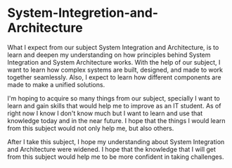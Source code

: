 # System-Integretion-and-Architecture
What I expect from our subject System Integration and Architecture,  is to learn and  deepen my understanding on how principles behind System Integration and System Architecture works. With the help of our subject, I want to learn how complex systems are built, designed, and made to work together seamlessly. Also, I expect to learn how different components are made to make a unified solutions. 

I'm hoping to acquire so many things from our subject, specially I want to learn and gain skills that would help me to improve as an IT student. As of right now I know I don't know much but I want to learn and use that knowledge today and in the near future. I hope that the things I would learn from this subject would not only help me, but also others.

After I take this subject, I hope my understanding about System Integration and Architecture were widened. I hope that the knowledge that I will get from this subject would help me to be more confident in taking challenges. 

